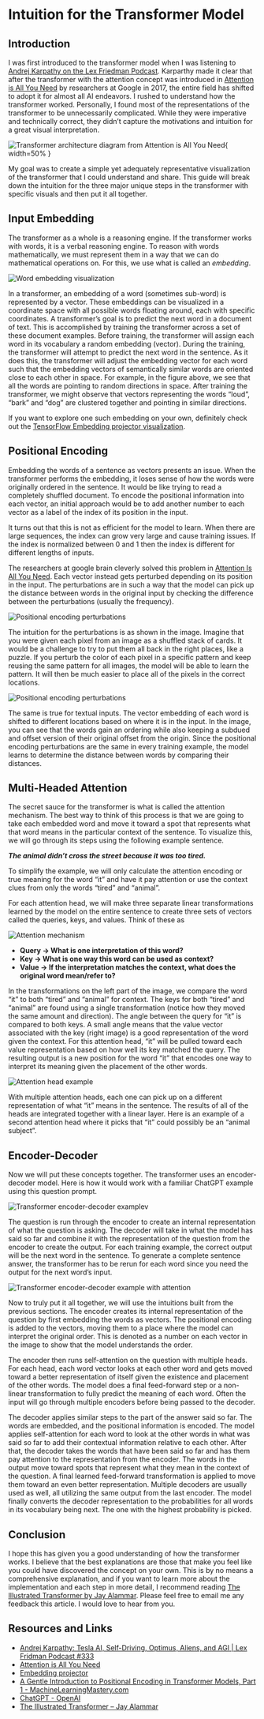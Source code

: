# Intuition for the Transformer Model

## Introduction

I was first introduced to the transformer model when I was listening to [Andrej Karpathy on the Lex Friedman Podcast](https://www.youtube.com/watch?v=cdiD-9MMpb0). Karparthy made it clear that after the transformer with the attention concept was introduced in [Attention is All You Need](https://arxiv.org/abs/1706.03762) by researchers at Google in 2017, the entire field has shifted to adopt it for almost all AI endeavors. I rushed to understand how the transformer worked. Personally, I found most of the representations of the transformer to be unnecessarily complicated. While they were imperative and technically correct, they didn’t capture the motivations and intuition for a great visual interpretation.

![*Transformer architecture diagram from Attention is All You Need*](/public/blog/intuition-for-the-transformer-model/transformer-architecture.png){ width=50% }

My goal was to create a simple yet adequately representative visualization of the transformer that I could understand and share. This guide will break down the intuition for the three major unique steps in the transformer with specific visuals and then put it all together.

## Input Embedding

The transformer as a whole is a reasoning engine. If the transformer works with words, it is a verbal reasoning engine. To reason with words mathematically, we must represent them in a way that we can do mathematical operations on. For this, we use what is called an _embedding_.

![*Word embedding visualization*](/blog/intuition-for-the-transformer-model/word-embeddings.png)

In a transformer, an embedding of a word (sometimes sub-word) is represented by a vector. These embeddings can be visualized in a coordinate space with all possible words floating around, each with specific coordinates. A transformer’s goal is to predict the next word in a document of text. This is accomplished by training the transformer across a set of these document examples. Before training, the transformer will assign each word in its vocabulary a random embedding (vector). During the training, the transformer will attempt to predict the next word in the sentence. As it does this, the transformer will adjust the embedding vector for each word such that the embedding vectors of semantically similar words are oriented close to each other in space. For example, in the figure above, we see that all the words are pointing to random directions in space. After training the transformer, we might observe that vectors representing the words “loud”, “bark” and “dog” are clustered together and pointing in similar directions.

If you want to explore one such embedding on your own, definitely check out the [TensorFlow Embedding projector visualization](https://projector.tensorflow.org/).

## Positional Encoding

Embedding the words of a sentence as vectors presents an issue. When the transformer performs the embedding, it loses sense of how the words were originally ordered in the sentence. It would be like trying to read a completely shuffled document. To encode the positional information into each vector, an initial approach would be to add another number to each vector as a label of the index of its position in the input.

It turns out that this is not as efficient for the model to learn. When there are large sequences, the index can grow very large and cause training issues. If the index is normalized between 0 and 1 then the index is different for different lengths of inputs.

The researchers at google brain cleverly solved this problem in [Attention Is All You Need](https://arxiv.org/abs/1706.03762). Each vector instead gets perturbed depending on its position in the input. The perturbations are in such a way that the model can pick up the distance between words in the original input by checking the difference between the perturbations (usually the frequency).

![*Positional encoding perturbations*](/blog/intuition-for-the-transformer-model/pixles-as-cards.png)

The intuition for the perturbations is as shown in the image. Imagine that you were given each pixel from an image as a shuffled stack of cards. It would be a challenge to try to put them all back in the right places, like a puzzle. If you perturb the color of each pixel in a specific pattern and keep reusing the same pattern for all images, the model will be able to learn the pattern. It will then be much easier to place all of the pixels in the correct locations.

![*Positional encoding perturbations*](/public/blog/intuition-for-the-transformer-model/positional-movement.png)

The same is true for textual inputs. The vector embedding of each word is shifted to different locations based on where it is in the input. In the image, you can see that the words gain an ordering while also keeping a subdued and offset version of their original offset from the origin. Since the positional encoding perturbations are the same in every training example, the model learns to determine the distance between words by comparing their distances.

## Multi-Headed Attention

The secret sauce for the transformer is what is called the attention mechanism. The best way to think of this process is that we are going to take each embedded word and move it toward a spot that represents what that word means in the particular context of the sentence. To visualize this, we will go through its steps using the following example sentence.

_**The animal didn’t cross the street because it was too tired.**_

To simplify the example, we will only calculate the attention encoding or true meaning for the word “it” and have it pay attention or use the context clues from only the words “tired” and “animal”.

For each attention head, we will make three separate linear transformations learned by the model on the entire sentence to create three sets of vectors called the queries, keys, and values. Think of these as

![*Attention mechanism*](/blog/intuition-for-the-transformer-model/attention-mechanism.png)

- **Query → What is one interpretation of this word?**
- **Key → What is one way this word can be used as context?**
- **Value → If the interpretation matches the context, what does the original word mean/refer to?**

In the transformations on the left part of the image, we compare the word “it” to both “tired” and “animal” for context. The keys for both “tired” and “animal” are found using a single transformation (notice how they moved the same amount and direction). The angle between the query for “it” is compared to both keys. A small angle means that the value vector associated with the key (right image) is a good representation of the word given the context. For this attention head, “it” will be pulled toward each value representation based on how well its key matched the query. The resulting output is a new position for the word “it” that encodes one way to interpret its meaning given the placement of the other words.

![*Attention head example*](/blog/intuition-for-the-transformer-model/attention-head-example.png)

With multiple attention heads, each one can pick up on a different representation of what “it” means in the sentence. The results of all of the heads are integrated together with a linear layer. Here is an example of a second attention head where it picks that “it” could possibly be an “animal subject”.

## Encoder-Decoder

Now we will put these concepts together. The transformer uses an encoder-decoder model. Here is how it would work with a familiar ChatGPT example using this question prompt.

![*Transformer encoder-decoder example*v](/blog/intuition-for-the-transformer-model/transformer-encoder-decoder-example.png)

The question is run through the encoder to create an internal representation of what the question is asking. The decoder will take in what the model has said so far and combine it with the representation of the question from the encoder to create the output. For each training example, the correct output will be the next word in the sentence. To generate a complete sentence answer, the transformer has to be rerun for each word since you need the output for the next word’s input.

![*Transformer encoder-decoder example with attention*](/blog/intuition-for-the-transformer-model/transformer-encoder-decoder-example-with-attention.png)

Now to truly put it all together, we will use the intuitions built from the previous sections. The encoder creates its internal representation of the question by first embedding the words as vectors. The positional encoding is added to the vectors, moving them to a place where the model can interpret the original order. This is denoted as a number on each vector in the image to show that the model understands the order.

The encoder then runs self-attention on the question with multiple heads. For each head, each word vector looks at each other word and gets moved toward a better representation of itself given the existence and placement of the other words. The model does a final feed-forward step or a non-linear transformation to fully predict the meaning of each word. Often the input will go through multiple encoders before being passed to the decoder.

The decoder applies similar steps to the part of the answer said so far. The words are embedded, and the positional information is encoded. The model applies self-attention for each word to look at the other words in what was said so far to add their contextual information relative to each other. After that, the decoder takes the words that have been said so far and has them pay attention to the representation from the encoder. The words in the output move toward spots that represent what they mean in the context of the question. A final learned feed-forward transformation is applied to move them toward an even better representation. Multiple decoders are usually used as well, all utilizing the same output from the last encoder. The model finally converts the decoder representation to the probabilities for all words in its vocabulary being next. The one with the highest probability is picked.

## Conclusion

I hope this has given you a good understanding of how the transformer works. I believe that the best explanations are those that make you feel like you could have discovered the concept on your own. This is by no means a comprehensive explanation, and if you want to learn more about the implementation and each step in more detail, I recommend reading [The Illustrated Transformer by Jay Alammar](http://jalammar.github.io/illustrated-transformer/). Please feel free to email me any feedback this article. I would love to hear from you.

## Resources and Links

- [Andrej Karpathy: Tesla AI, Self-Driving, Optimus, Aliens, and AGI | Lex Fridman Podcast #333](https://www.youtube.com/watch?v=cdiD-9MMpb0)
- [Attention is All You Need](https://arxiv.org/abs/1706.03762)
- [Embedding projector](https://projector.tensorflow.org/)
- [A Gentle Introduction to Positional Encoding in Transformer Models, Part 1 - MachineLearningMastery.com](https://machinelearningmastery.com/a-gentle-introduction-to-positional-encoding-in-transformer-models-part-1/)
- [ChatGPT - OpenAI](https://openai.com/blog/chatgpt)
- [The Illustrated Transformer – Jay Alammar](http://jalammar.github.io/illustrated-transformer/)
